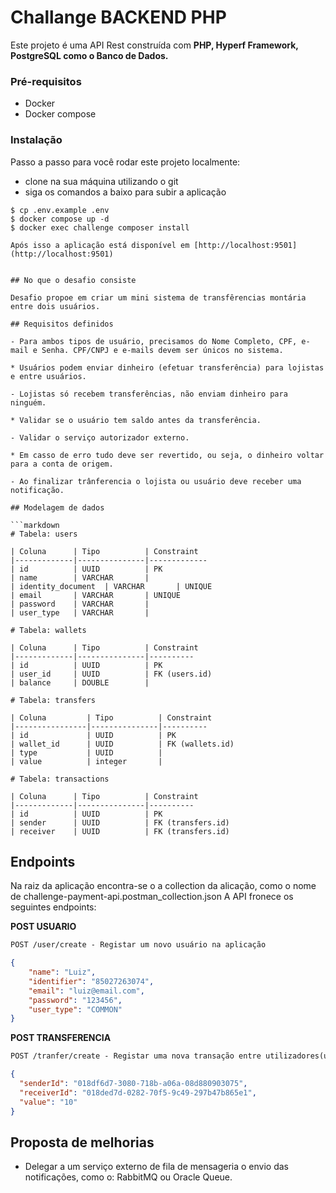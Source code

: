 # Challange BACKEND PHP

Este projeto é uma API Rest construída com **PHP, Hyperf Framework, PostgreSQL como o Banco de Dados.** 
### Pré-requisitos

* Docker
* Docker compose


### Instalação

Passo a passo para você rodar este projeto localmente:

* clone na sua máquina utilizando o git
* siga os comandos a baixo para subir a aplicação
```
$ cp .env.example .env
$ docker compose up -d
$ docker exec challenge composer install

Após isso a aplicação está disponível em [http://localhost:9501](http://localhost:9501)


## No que o desafio consiste

Desafio propoe em criar um mini sistema de transfêrencias montária entre dois usuários.

## Requisitos definidos

- Para ambos tipos de usuário, precisamos do Nome Completo, CPF, e-mail e Senha. CPF/CNPJ e e-mails devem ser únicos no sistema.

* Usuários podem enviar dinheiro (efetuar transferência) para lojistas e entre usuários.

- Lojistas só recebem transferências, não enviam dinheiro para ninguém.

* Validar se o usuário tem saldo antes da transferência.

- Validar o serviço autorizador externo.

* Em casso de erro tudo deve ser revertido, ou seja, o dinheiro voltar para a conta de origem.

- Ao finalizar trânferencia o lojista ou usuário deve receber uma notificação.

## Modelagem de dados

```markdown
# Tabela: users

| Coluna      | Tipo          | Constraint
|-------------|---------------|-------------
| id          | UUID          | PK
| name        | VARCHAR       |
| identity_document  | VARCHAR       | UNIQUE
| email       | VARCHAR       | UNIQUE
| password    | VARCHAR       |
| user_type   | VARCHAR       |

# Tabela: wallets

| Coluna      | Tipo          | Constraint
|-------------|---------------|----------
| id          | UUID          | PK      
| user_id     | UUID          | FK (users.id)  
| balance     | DOUBLE        |

# Tabela: transfers

| Coluna         | Tipo          | Constraint
|----------------|---------------|----------
| id             | UUID          | PK      
| wallet_id      | UUID          | FK (wallets.id)
| type           | UUID          | 
| value          | integer       | 

# Tabela: transactions

| Coluna      | Tipo          | Constraint
|-------------|---------------|----------
| id          | UUID          | PK      
| sender      | UUID          | FK (transfers.id)
| receiver    | UUID          | FK (transfers.id)

```
## Endpoints
Na raiz da aplicação encontra-se o a collection da alicação, como o nome de challenge-payment-api.postman_collection.json
A API fronece os seguintes endpoints:

**POST USUARIO**
```markdown
POST /user/create - Registar um novo usuário na aplicação
```
```json
{
    "name": "Luiz",
    "identifier": "85027263074",
    "email": "luiz@email.com",
    "password": "123456",
    "user_type": "COMMON"
}
```
**POST TRANSFERENCIA**
```markdown
POST /tranfer/create - Registar uma nova transação entre utilizadores(user_type: COMMON ou MERCHANT)
```

```json
{
  "senderId": "018df6d7-3080-718b-a06a-08d880903075",
  "receiverId": "018ded7d-0282-70f5-9c49-297b47b865e1",
  "value": "10"
}
```

## Proposta de melhorias
-  Delegar a um serviço externo de fila de mensageria o envio das notificações, como o: RabbitMQ ou Oracle Queue.
